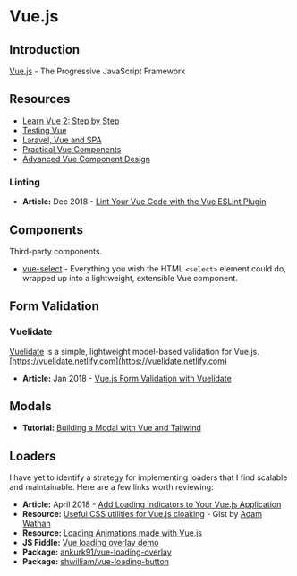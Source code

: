 # Vue.js

## Introduction

[Vue.js](https://vuejs.org/) - The Progressive JavaScript Framework

## Resources

* [Learn Vue 2: Step by Step](https://laracasts.com/series/learn-vue-2-step-by-step)
* [Testing Vue](https://laracasts.com/series/testing-vue)
* [Laravel, Vue and SPA](https://laracasts.com/series/laravel-vue-and-spas)
* [Practical Vue Components](https://laracasts.com/series/practical-vue-components)
* [Advanced Vue Component Design](https://learn.adamwathan.com/advanced-vue/building-controlled-components)

### Linting

* **Article:** Dec 2018 - [Lint Your Vue Code with the Vue ESLint Plugin](https://laravel-news.com/eslint-plugin-vue)

## Components

Third-party components.

* [vue-select](https://vue-select.org/) - Everything you wish the HTML `<select>` element could do, wrapped up into a lightweight, extensible Vue component.

## Form Validation

### Vuelidate

[Vuelidate](https://github.com/vuelidate/vuelidate) is a simple, lightweight model-based validation for Vue.js. [https://vuelidate.netlify.com](https://vuelidate.netlify.com)

* **Article:** Jan 2018 - [Vue.js Form Validation with Vuelidate](https://markus.oberlehner.net/blog/vue-form-validation-with-vuelidate/)

## Modals

* **Tutorial:** [Building a Modal with Vue and Tailwind](https://laravel-news.com/building-a-modal-with-vue-and-tailwind)

## Loaders

I have yet to identify a strategy for implementing loaders that I find scalable and maintainable. Here are a few links worth reviewing:

* **Article:** April 2018 - [Add Loading Indicators to Your Vue.js Application](https://scotch.io/tutorials/add-loading-indicators-to-your-vuejs-application)
* **Resource:** [Useful CSS utilities for Vue.js cloaking](https://gist.github.com/adamwathan/3584d1904e4f4c36096f) - Gist by [Adam Wathan](https://gist.github.com/adamwathan)
* **Resource:** [Loading Animations made with Vue.js](https://madewithvuejs.com/c/loading-animations)
* **JS Fiddle:** [Vue loading overlay demo](https://jsfiddle.net/ankurk91/w8y8k5wo/)
* **Package:** [ankurk91/vue-loading-overlay](https://github.com/ankurk91/vue-loading-overlay)
* **Package:** [shwilliam/vue-loading-button](https://github.com/shwilliam/vue-loading-button)

